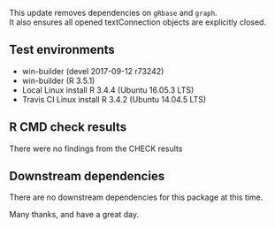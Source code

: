 This update removes dependencies on `gRbase` and `graph`.  
It also ensures all opened textConnection objects are explicitly closed.

## Test environments
* win-builder (devel 2017-09-12 r73242)
* win-builder (R 3.5.1)
* Local Linux install R 3.4.4 (Ubuntu 16.05.3 LTS)
* Travis CI Linux install R 3.4.2 (Ubuntu 14.04.5 LTS)

## R CMD check results

There were no findings from the CHECK results

## Downstream dependencies
There are no downstream dependencies for this package
at this time.

Many thanks, and have a great day.